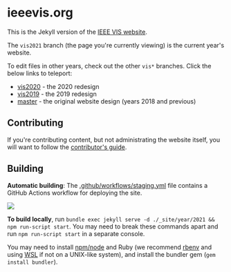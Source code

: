 # ieeevis.org

This is the Jekyll version of the [IEEE VIS website](http://ieeevis.org).

The `vis2021` branch (the page you're currently viewing) is the current year's website.

To edit files in other years, check out the other `vis*` branches.  Click the below links to teleport:
- [vis2020](https://github.com/ieee-vgtc/ieeevis.org/tree/vis2020) - the 2020 redesign
- [vis2019](https://github.com/ieee-vgtc/ieeevis.org/tree/vis2019) - the 2019 redesign
- [master](https://github.com/ieee-vgtc/ieeevis.org/tree/master) - the original website design (years 2018 and previous)

## Contributing

If you're contributing content, but not administrating the website itself, you will want to follow the [contributor's guide](http://ieeevis.org/year/2021/info/contributing).

## Building

**Automatic building**: The [.github/workflows/staging.yml](/.github/workflows/staging.yml) file contains a GitHub Actions workflow for deploying the site.

![](https://github.com/ieee-vgtc/ieeevis.org/workflows/build%20staging/badge.svg)

**To build locally**, run `bundle exec jekyll serve -d ./_site/year/2021 && npm run-script start`.  You may need to break these commands apart and run `npm run-script start` in a separate console.

You may need to install [npm/node](https://nodejs.org) and Ruby (we recommend [rbenv](https://github.com/rbenv/rbenv#readme) and using [WSL](https://docs.microsoft.com/en-us/windows/wsl/install-win10) if not on a UNIX-like system), and install the bundler gem (`gem install bundler`).
